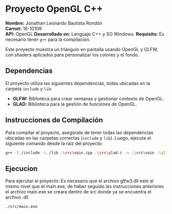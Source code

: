 # Proyecto OpenGL C++

**Nombre:** Jonathan Leonardo Bautista Rondón  
**Carnet:** 16-10109  
**API:** OpenGL
**Desarrollado en:** Lenguaje C++ y SO Windows. 
**Requisito:** Es necesario tener `g++` para la compilación.  

Este proyecto muestra un triángulo en pantalla usando OpenGL y GLFW, con shaders aplicados para personalizar los colores y el fondo.

## Dependencias

El proyecto utiliza las siguientes dependencias, todas ubicadas en la carpeta `include` y `lib`:

- **GLFW:** Biblioteca para crear ventanas y gestionar contexto de OpenGL.
- **GLAD:** Biblioteca para la gestión de funciones de OpenGL.

## Instrucciones de Compilación

Para compilar el proyecto, asegúrate de tener todas las dependencias ubicadas en las carpetas correctas (`include` y `lib`). Luego, ejecuta el siguiente comando desde la raíz del proyecto:

```bash
g++ -I./include -L./lib .\src\main.cpp .\src\glad.c -o .\src\main -lglfw3dll
```
## Ejecucion 

Para ejecutar el proyecto:
Es necesario que el archivo glfw3.dll este al mismo nivel que el main.exe, de haber seguido las instrucciones anteriores el archivo main.exe se creara dentro de src donde ya se encuentra el archivo .dll
```bash
./src/main.exe
```